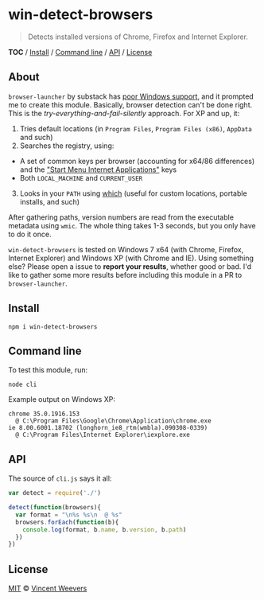 # win-detect-browsers

> Detects installed versions of Chrome, Firefox and Internet Explorer. 

**TOC** / [Install](#install) / [Command line](#command-line) / [API](#api) / [License](#license)

## About

`browser-launcher` by substack has [poor Windows support](https://github.com/substack/browser-launcher/issues/7), and it prompted me to create this module. Basically, browser detection can't be done right. This is the *try-everything-and-fail-silently* approach. For XP and up, it:

1. Tries default locations (in `Program Files`, `Program Files (x86)`, `AppData` and such)
2. Searches the registry, using:
  - A set of common keys per browser (accounting for x64/86 differences) and the ["Start Menu Internet Applications"](http://msdn.microsoft.com/en-us/library/windows/desktop/dd203067(v=vs.85).aspx) keys
  - Both `LOCAL_MACHINE` and `CURRENT_USER`
3. Looks in your `PATH` using [which](https://github.com/isaacs/node-which) (useful for custom locations, portable installs, and such)

After gathering paths, version numbers are read from the executable metadata using `wmic`. The whole thing takes 1-3 seconds, but you only have to do it once.

`win-detect-browsers` is tested on Windows 7 x64 (with Chrome, Firefox, Internet Explorer) and Windows XP (with Chrome and IE). Using something else? Please open a issue to **report your results**, whether good or bad. I'd like to gather some more results before including this module in a PR to `browser-launcher`.

## Install

    npm i win-detect-browsers

## Command line

To test this module, run:

    node cli

Example output on Windows XP:

    chrome 35.0.1916.153
      @ C:\Program Files\Google\Chrome\Application\chrome.exe
    ie 8.00.6001.18702 (longhorn_ie8_rtm(wmbla).090308-0339)
      @ C:\Program Files\Internet Explorer\iexplore.exe

## API

The source of `cli.js` says it all:

```js
var detect = require('./')

detect(function(browsers){
  var format = "\n%s %s\n  @ %s"
  browsers.forEach(function(b){
    console.log(format, b.name, b.version, b.path)
  })
})

```

## License

[MIT](http://opensource.org/licenses/MIT) © [Vincent Weevers](http://vincentweevers.nl)